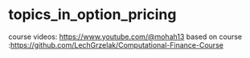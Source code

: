 # topics_in_option_pricing
course videos: https://www.youtube.com/@mohah13
based on course :https://github.com/LechGrzelak/Computational-Finance-Course
